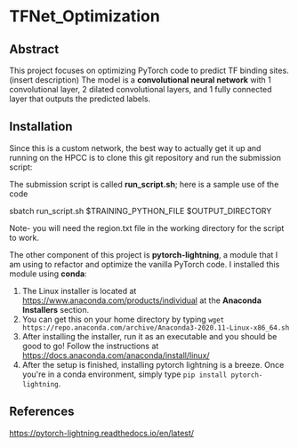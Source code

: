 # TFNet_Optimization

## Abstract
This project focuses on optimizing PyTorch code to predict TF binding sites. (insert description) The model is a **convolutional neural network** with 1 convolutional layer, 2 dilated convolutional layers, and 1 fully connected layer that outputs the predicted labels.

## Installation

Since this is a custom network, the best way to actually get it up and running on the HPCC is to clone this git repository and run the submission script:

The submission script is called **run_script.sh**; here is a sample use of the code

sbatch run_script.sh $TRAINING_PYTHON_FILE $OUTPUT_DIRECTORY

Note- you will need the region.txt file in the working directory for the script to work.


The other component of this project is **pytorch-lightning**, a module that I am using to refactor and optimize the vanilla PyTorch code. I installed this module using **conda**:

  1) The Linux installer is located at https://www.anaconda.com/products/individual at the **Anaconda Installers** section. 
  2) You can get this on your home directory by typing `wget https://repo.anaconda.com/archive/Anaconda3-2020.11-Linux-x86_64.sh`
  3) After installing the installer, run it as an executable and you should be good to go! Follow the instructions at https://docs.anaconda.com/anaconda/install/linux/
  4) After the setup is finished, installing pytorch lightning is a breeze. Once you're in a conda environment, simply type `pip install pytorch-lightning`.

## References

https://pytorch-lightning.readthedocs.io/en/latest/
